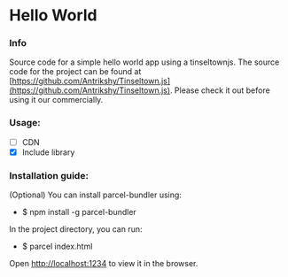 # Hello World

### Info
Source code for a simple hello world app using a tinseltownjs. The source code for the project can be found at [https://github.com/Antrikshy/Tinseltown.js](https://github.com/Antrikshy/Tinseltown.js). Please check it out before using it our commercially.

### Usage:
- [ ] CDN
- [x] Include library

### Installation guide:
(Optional) You can install parcel-bundler using:
- $ npm install -g parcel-bundler

In the project directory, you can run:
- $ parcel index.html

Open [http://localhost:1234](http://localhost:1234) to view it in the browser.